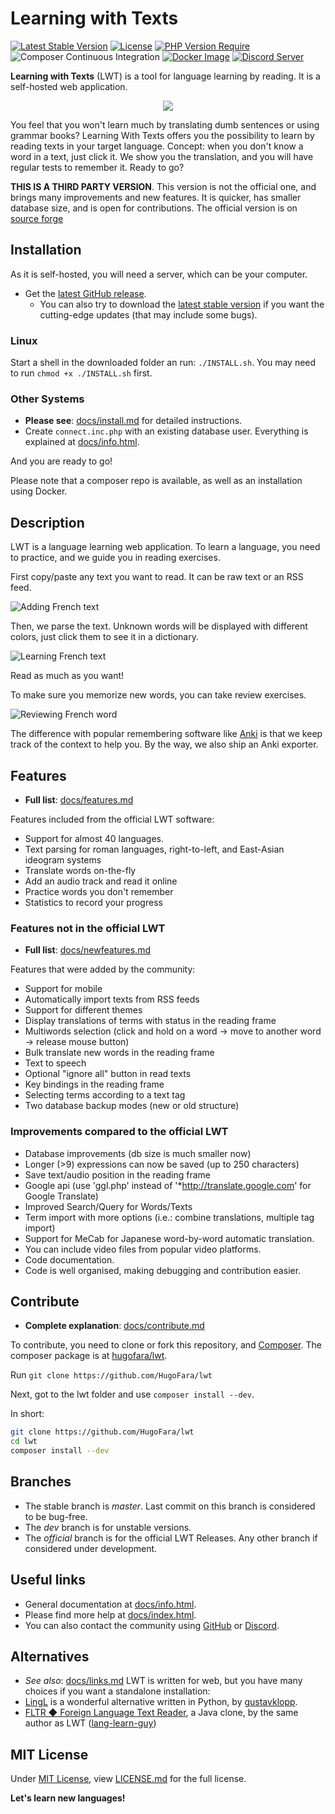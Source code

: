 # Learning with Texts

[![Latest Stable Version](https://poser.pugx.org/hugofara/lwt/v)](https://packagist.org/packages/hugofara/lwt)
[![License](https://poser.pugx.org/hugofara/lwt/license)](https://packagist.org/packages/hugofara/lwt)
[![PHP Version Require](https://poser.pugx.org/hugofara/lwt/require/php)](https://packagist.org/packages/hugofara/lwt)
![Composer Continuous Integration](https://github.com/hugofara/lwt/actions/workflows/php.yml/badge.svg)
[![Docker Image](https://github.com/HugoFara/lwt/actions/workflows/docker-image.yml/badge.svg)](https://github.com/HugoFara/lwt/actions/workflows/docker-image.yml)
[![Discord Server](https://badgen.net/discord/members/zAE8GXMKFa?icon=discord)](https://discord.gg/zAE8GXMKFa)

**Learning with Texts** (LWT) is a tool for language learning by reading. It is a self-hosted web application.

<div style="text-align: center;">
<img src="https://github.com/HugoFara/lwt/raw/master/img/lwt_icon_big.jpg" />
</div>

You feel that you won't learn much by translating dumb sentences or using grammar books? Learning With Texts offers you the possibility to learn by reading texts in your target language. Concept: when you don't know a word in a text, just click it. We show you the translation, and you will have regular tests to remember it. Ready to go?

**THIS IS A THIRD PARTY VERSION**. This version is not the
official one, and brings many improvements and new features.
It is quicker, has smaller database size,
and is open for contributions. The official version is on
[source forge](https://sourceforge.net/projects/learning-with-texts)

## Installation

As it is self-hosted, you will need a server, which can be your computer.

* Get the [latest GitHub release](https://github.com/HugoFara/lwt/releases).
  * You can also try to download the [latest stable version](https://github.com/HugoFara/lwt/archive/refs/heads/master.zip) if you want the cutting-edge updates (that may include some bugs).

### Linux

Start a shell in the downloaded folder an run: ``./INSTALL.sh``. You may need to run ``chmod +x ./INSTALL.sh`` first.

### Other Systems

* **Please see**: [docs/install.md](docs/install.md) for detailed instructions.
* Create ``connect.inc.php`` with an existing database user. Everything is explained at [docs/info.html](https://hugofara.github.io/lwt/docs/info.html#install).

And you are ready to go!

Please note that a composer repo is available, as well as an installation using Docker.

## Description

LWT is a language learning web application. To learn a language, you
need to practice, and we guide you in reading exercises.

First copy/paste any text you want to read. It can be raw text or an RSS feed.

![Adding French text](https://github.com/HugoFara/lwt/raw/master/img/05.jpg)

Then, we parse the text. Unknown words will be displayed with different colors,
just click them to see it in a dictionary.

![Learning French text](https://github.com/HugoFara/lwt/raw/master/img/06.jpg)

Read as much as you want!

To make sure you memorize new words, you can take review exercises.

![Reviewing French word](https://github.com/HugoFara/lwt/raw/master/img/07.jpg)

The difference with popular remembering software like
[Anki](https://apps.ankiweb.net/) is that we keep track of the
context to help you. By the way, we also ship
an Anki exporter.

## Features

* **Full list**: [docs/features.md](docs/features.md)

Features included from the official LWT software:

* Support for almost 40 languages.
* Text parsing for roman languages, right-to-left,
and East-Asian ideogram systems
* Translate words on-the-fly
* Add an audio track and read it online
* Practice words you don't remember
* Statistics to record your progress

### Features not in the official LWT

* **Full list**: [docs/newfeatures.md](docs/newfeatures.md)

Features that were added by the community:

* Support for mobile
* Automatically import texts from RSS feeds
* Support for different themes
* Display translations of terms with status in the reading frame
* Multiwords selection (click and hold on a word
→ move to another word → release mouse button)
* Bulk translate new words in the reading frame
* Text to speech
* Optional "ignore all" button in read texts
* Key bindings in the reading frame
* Selecting terms according to a text tag
* Two database backup modes (new or old structure)

### Improvements compared to the official LWT

* Database improvements (db size is much smaller now)
* Longer (>9) expressions can now be saved (up to 250 characters)
* Save text/audio position in the reading frame
* Google api (use 'ggl.php' instead of '*<http://translate.google.com>' for Google Translate)
* Improved Search/Query for Words/Texts
* Term import with more options (i.e.: combine translations, multiple tag import)
* Support for MeCab for Japanese word-by-word automatic translation.
* You can include video files from popular video platforms.
* Code documentation.
* Code is well organised, making debugging and contribution easier.

## Contribute

* **Complete explanation**: [docs/contribute.md](docs/contribute.md)

To contribute, you need to clone or fork this repository, and [Composer](https://getcomposer.org/download/).
The composer package is at [hugofara/lwt](https://packagist.org/packages/hugofara/lwt).

Run ``git clone https://github.com/HugoFara/lwt``

Next, got to the lwt folder and use ``composer install --dev``.

In short:

```bash
git clone https://github.com/HugoFara/lwt
cd lwt
composer install --dev
```

## Branches

* The stable branch is *master*. Last commit on this branch is
considered to be bug-free.
* The *dev* branch is for unstable versions.
* The *official* branch is for the official LWT Releases.
Any other branch if considered under development.

## Useful links

* General documentation at [docs/info.html](https://hugofara.github.io/lwt/docs/info.html).
* Please find more help at [docs/index.html](https://hugofara.github.io/lwt/docs/index.html).
* You can also contact the community using [GitHub](https://github.com/hugofara/lwt) or
[Discord](https://discord.gg/zAE8GXMKFa).

## Alternatives

* *See also*: [docs/links.md](docs/links.md)
LWT is written for web, but you have many choices if you want a standalone installation:
* [LingL](https://github.com/gustavklopp/LingL) is a wonderful alternative written in Python, by [gustavklopp](https://github.com/gustavklopp).
* [FLTR ◆ Foreign Language Text Reader](https://sourceforge.net/projects/foreign-language-text-reader/), a Java clone, by the same
author as LWT ([lang-learn-guy](https://sourceforge.net/u/lang-learn-guy/profile/))

## MIT License

Under [MIT License](https://mit-license.org/), view [LICENSE.md](LICENSE.md) for the full license.

**Let's learn new languages!**
